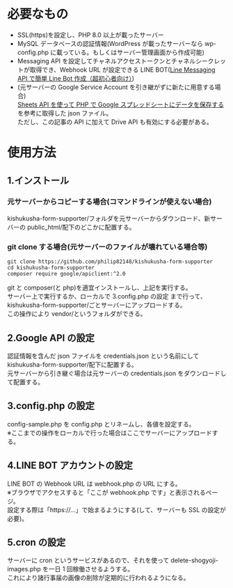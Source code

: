 # 必要なもの

- SSL(https)を設定し、PHP 8.0 以上が載ったサーバー
- MySQL データベースの認証情報(WordPress が載ったサーバーなら wp-config.php に載っている。もしくはサーバー管理画面から作成可能)
- Messaging API を設定してチャネルアクセストークンとチャネルシークレットが取得でき、Webhook URL が設定できる LINE BOT([Line Messaging API で簡単 Line Bot 作成（超初心者向け）](https://qiita.com/YSFT_KOBE/items/8dc62ac40c5112df2ed3))
- (元サーバーの Google Service Account を引き継がずに新たに用意する場合)  
  [Sheets API を使って PHP で Google スプレッドシートにデータを保存する](https://bashalog.c-brains.jp/19/04/12-101500.php)を参考に取得した json ファイル。  
  ただし、この記事の API に加えて Drive API も有効にする必要がある。

# 使用方法

## 1.インストール

### 元サーバーからコピーする場合(コマンドラインが使えない場合)

kishukusha-form-supporter/フォルダを元サーバーからダウンロード、新サーバーの public_html/配下のどこかに配置する。

### git clone する場合(元サーバーのファイルが壊れている場合等)

```
git clone https://github.com/philip82148/kishukusha-form-supporter
cd kishukusha-form-supporter
composer require google/apiclient:^2.0
```

git と composer(と php)を適宜インストールし、上記を実行する。  
サーバー上で実行するか、ローカルで 3.config.php の設定 まで行って、kishukusha-form-supporter/ごとサーバーにアップロードする。  
この操作により vendor/というフォルダができる。

## 2.Google API の設定

認証情報を含んだ json ファイルを credentials.json という名前にして kishukusha-form-supporter/配下に配置する。  
元サーバーから引き継ぐ場合は元サーバーの credentials.json をダウンロードして配置する。

## 3.config.php の設定

config-sample.php を config.php とリネームし、各値を設定する。  
※ここまでの操作をローカルで行った場合はここでサーバーにアップロードする。

## 4.LINE BOT アカウントの設定

LINE BOT の Webhook URL は webhook.php の URL にする。  
※ブラウザでアクセスすると「ここが webhook.php です」と表示されるページ。  
設定する際は「https://...」で始まるようにする(して、サーバーも SSL の設定が必要)。

## 5.cron の設定

サーバーに cron というサービスがあるので、それを使って delete-shogyoji-images.php を一日 1 回稼働させるようする。  
これにより諸行事届の画像の削除が定期的に行われるようになる。
